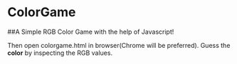 # ColorGame


##A Simple RGB Color Game with the help of Javascript!

Then open colorgame.html in browser(Chrome will be preferred).
Guess the **color** by inspecting the RGB values.
